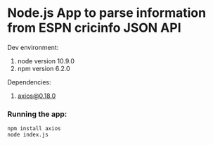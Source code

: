 # Node.js App to parse information from ESPN cricinfo JSON API

Dev environment:
 1. node version 10.9.0 
 2. npm version 6.2.0

Dependencies:
 1. axios@0.18.0

### Running the app:
```
npm install axios
node index.js
```
